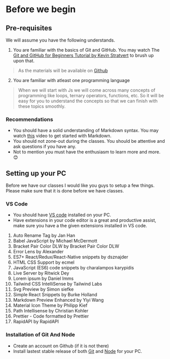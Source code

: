 # Before we begin

## Pre-requisites
We will assume you have the following understands.

1. You are familiar with the basics of Git and GitHub. You may watch The [Git and GitHub for Beginners Tutorial by Kevin Stratvert](https://youtu.be/tRZGeaHPoaw) to brush up upon that.

> As the materials will be available on [Github](https://github.com/SarangKumar/IO-LearnHub)


2. You are familiar with atleast one programming language

> When we will start with Js we will come across many concepts of programming like loops, ternary operators, functions, etc. So it will be easy for you to understand the concepts so that we can finish with these topics smoothly.


### Recommendations
- You should have a solid understanding of Markdown syntax. You may watch [this](https://youtu.be/HUBNt18RFbo) video to get started with Markdown.
- You should not zone-out during the classes. You should be attentive and ask questions if you have any.
- Not to mention you must have the enthusiasm to learn more and more. 😊

## Setting up your PC

Before we have our classes I would like you guys to setup a few things. Please make sure that it is done before we have classes.

### VS Code

- You should have [VS code](https://code.visualstudio.com/download) installed on your PC.
- Have extensions in your code editor is a great and productive assist, make sure you have a the given extensions installed in VS code.
1. Auto Rename Tag by Jan Han 
2. Babel JavaScript by Michael McDermott
3. Bracket Pair Color DLW by Bracket Pair Color DLW
4. Error Lens by Alexander 
5. ES7+ React/Redux/React-Native snippets by dsznajder
6. HTML CSS Support by ecmel
7. JavaScript (ES6) code snippets by charalampos karypidis
8. Live Server by Ritwick Dey
9. Lorem ipsum by Daniel Imms
10. Tailwind CSS IntelliSense by Tailwind Labs
11. Svg Preview by Simon siefke
12. Simple React Snippets by Burke Holland
13. Markdown Preview Enhanced by Yiyi Wang
14.  Material Icon Theme by Philipp Kief
15. Path Intellisense by Christian Kohler
16. Prettier - Code formatted by Prettier
17.  RapidAPI by RapidAPI

### Installation of Git And Node
 - Create an account on Github (if it is not there)
- Install lastest stable release of both [Git](https://git-scm.com/downloads) and [Node](https://nodejs.org/en) for your PC.
